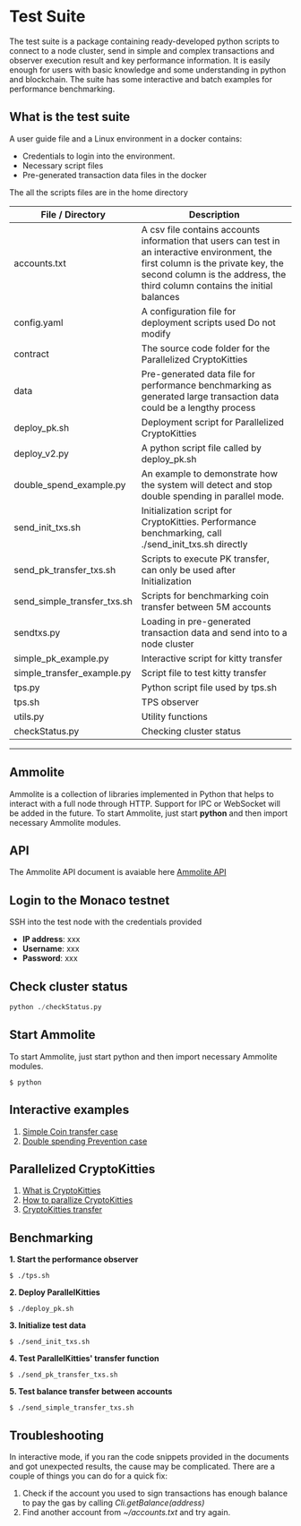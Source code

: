 # Test Suite
The test suite is a package containing ready-developed python scripts to connect to a node cluster, send in simple and complex transactions and observer execution result and key performance information. It is easily enough for users with basic knowledge and some understanding in python and blockchain. The suite has some interactive and batch examples for performance benchmarking.

## What is the test suite
A user guide file and a Linux environment in a docker contains:
   *	Credentials to login into the environment. 
   *	Necessary script files
   *	Pre-generated transaction data files in the docker

The all the scripts files are in the home directory

|File / Directory |    Description|
|---|---|
|accounts.txt                |A csv file contains accounts information that users can test in an interactive environment, the first column is the private key, the second column is the address, the third column contains the initial balances|
|config.yaml                 |A configuration file for deployment scripts used Do not modify|
|contract                    |The source code folder for the Parallelized CryptoKitties|
|data                        |Pre-generated data file for performance benchmarking as generated large transaction data could be a lengthy process|
|deploy_pk.sh                |Deployment script for Parallelized CryptoKitties|
|deploy_v2.py                |A python script file called by deploy_pk.sh                 |
|double_spend_example.py     |An example to demonstrate how the system will detect and stop double spending in parallel mode. |
|send_init_txs.sh            |Initialization script for CryptoKitties. Performance benchmarking, call ./send_init_txs.sh directly|
|send_pk_transfer_txs.sh     |Scripts to  execute PK transfer, can only be used after Initialization|
|send_simple_transfer_txs.sh |Scripts for benchmarking coin transfer between 5M accounts|
|sendtxs.py                  |Loading in pre-generated transaction data and send into to a node cluster|
|simple_pk_example.py        |Interactive script for kitty transfer|
|simple_transfer_example.py  |Script file to test kitty transfer|
|tps.py                      |Python script file used by tps.sh|
|tps.sh                      |TPS observer|
|utils.py                    |Utility functions|    
|checkStatus.py              |Checking cluster status |


---
## Ammolite 
Ammolite is a collection of libraries implemented in Python that helps to interact with a full node through HTTP. Support for IPC or WebSocket will be added in the future. To start Ammolite, just start **python** and then import necessary Ammolite modules.

## API
The Ammolite API document is avaiable here [Ammolite API](https://github.com/HPISTechnologies/wiki/wiki/ammolite-API)

## Login to the Monaco testnet 
SSH into the test node with the credentials provided
* **IP address**: xxx
* **Username**: xxx
* **Password**: xxx

## Check cluster status
```python
python ./checkStatus.py
```

## Start Ammolite
To start Ammolite, just start python and then import necessary Ammolite modules.
```shell
$ python
```

## Interactive examples
   1. [Simple Coin transfer case](https://github.com/HPISTechnologies/wiki/wiki/Simple-Transfer-Example)
   2. [Double spending Prevention case](https://github.com/HPISTechnologies/wiki/wiki/Double-Spend-Example-Prevention)

## Parallelized CryptoKitties 
   1. [What is CryptoKitties](https://en.wikipedia.org/wiki/CryptoKitties)
   2. [How to parallize CryptoKitties](https://github.com/HPISTechnologies/wiki/wiki/Parallel-Kitties)
   3. [CryptoKitties transfer](https://github.com/HPISTechnologies/wiki/wiki/Simple-PK-Example)
   
## Benchmarking
**1. Start the performance observer**
```shell
$ ./tps.sh
```

**2. Deploy ParallelKitties**
```shell
$ ./deploy_pk.sh
```

**3. Initialize test data**
```shell
$ ./send_init_txs.sh
```

**4. Test ParallelKitties' transfer function**
```shell
$ ./send_pk_transfer_txs.sh
```

**5. Test balance transfer between accounts**
```shell
$ ./send_simple_transfer_txs.sh
```

## Troubleshooting

In interactive mode, if you ran the code snippets provided in the documents and got unexpected results, the cause may be complicated. There are a couple of things you can do for a quick fix:
1.  Check if the account you used to sign transactions has enough balance to pay the gas by calling *Cli.getBalance(address)*
2.  Find another account from *~/accounts.txt* and try again.
